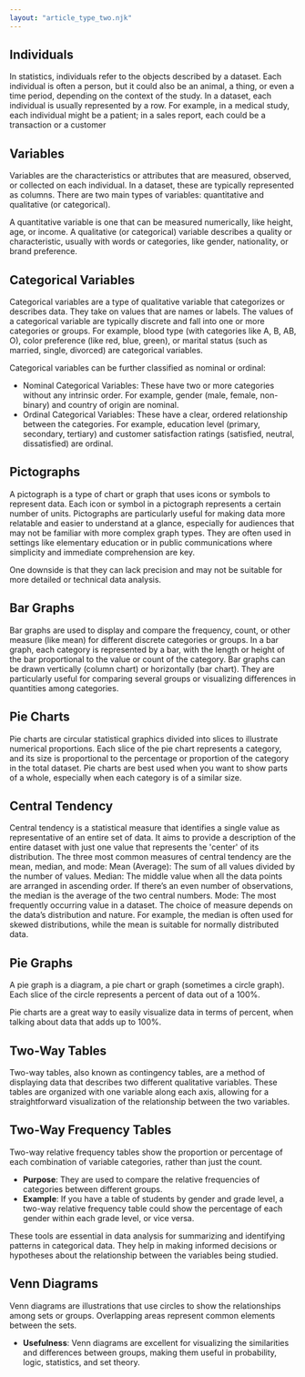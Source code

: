 ```yaml
---
layout: "article_type_two.njk"
---
```


## Individuals

In statistics, individuals refer to the objects described by a dataset. Each individual is often a person, but it could also be an animal, a thing, or even a time period, depending on the context of the study. In a dataset, each individual is usually represented by a row. For example, in a medical study, each individual might be a patient; in a sales report, each could be a transaction or a customer

## Variables

Variables are the characteristics or attributes that are measured, observed, or collected on each individual. In a dataset, these are typically represented as columns. There are two main types of variables: quantitative and qualitative (or categorical).

A quantitative variable is one that can be measured numerically, like height, age, or income. A qualitative (or categorical) variable describes a quality or characteristic, usually with words or categories, like gender, nationality, or brand preference.

## Categorical Variables

Categorical variables are a type of qualitative variable that categorizes or describes data. They take on values that are names or labels. The values of a categorical variable are typically discrete and fall into one or more categories or groups. For example, blood type (with categories like A, B, AB, O), color preference (like red, blue, green), or marital status (such as married, single, divorced) are categorical variables.

Categorical variables can be further classified as nominal or ordinal:

- Nominal Categorical Variables: These have two or more categories without any intrinsic order. For example, gender (male, female, non-binary) and country of origin are nominal.
- Ordinal Categorical Variables: These have a clear, ordered relationship between the categories. For example, education level (primary, secondary, tertiary) and customer satisfaction ratings (satisfied, neutral, dissatisfied) are ordinal.


## Pictographs

A pictograph is a type of chart or graph that uses icons or symbols to represent data. Each icon or symbol in a pictograph represents a certain number of units. Pictographs are particularly useful for making data more relatable and easier to understand at a glance, especially for audiences that may not be familiar with more complex graph types. They are often used in settings like elementary education or in public communications where simplicity and immediate comprehension are key.

One downside is that they can lack precision and may not be suitable for more detailed or technical data analysis.

## Bar Graphs

Bar graphs are used to display and compare the frequency, count, or other measure (like mean) for different discrete categories or groups. In a bar graph, each category is represented by a bar, with the length or height of the bar proportional to the value or count of the category. Bar graphs can be drawn vertically (column chart) or horizontally (bar chart). They are particularly useful for comparing several groups or visualizing differences in quantities among categories.

## Pie Charts

Pie charts are circular statistical graphics divided into slices to illustrate numerical proportions.
Each slice of the pie chart represents a category, and its size is proportional to the percentage or proportion of the category in the total dataset.
Pie charts are best used when you want to show parts of a whole, especially when each category is of a similar size.

## Central Tendency

Central tendency is a statistical measure that identifies a single value as representative of an entire set of data. It aims to provide a description of the entire dataset with just one value that represents the 'center' of its distribution.
The three most common measures of central tendency are the mean, median, and mode:
Mean (Average): The sum of all values divided by the number of values.
Median: The middle value when all the data points are arranged in ascending order. If there’s an even number of observations, the median is the average of the two central numbers.
Mode: The most frequently occurring value in a dataset.
The choice of measure depends on the data’s distribution and nature. For example, the median is often used for skewed distributions, while the mean is suitable for normally distributed data.

## Pie Graphs

A pie graph is a diagram, a pie chart or graph (sometimes a circle graph). Each slice of the circle represents a percent of data out of a 100%.

Pie charts are a great way to easily visualize data in terms of percent, when talking about data that adds up to 100%.

## Two-Way Tables

Two-way tables, also known as contingency tables, are a method of displaying data that describes two different qualitative variables. These tables are organized with one variable along each axis, allowing for a straightforward visualization of the relationship between the two variables.

## Two-Way Frequency Tables

Two-way relative frequency tables show the proportion or percentage of each combination of variable categories, rather than just the count.

- **Purpose**: They are used to compare the relative frequencies of categories between different groups.
- **Example**: If you have a table of students by gender and grade level, a two-way relative frequency table could show the percentage of each gender within each grade level, or vice versa.

These tools are essential in data analysis for summarizing and identifying patterns in categorical data. They help in making informed decisions or hypotheses about the relationship between the variables being studied.

## Venn Diagrams

Venn diagrams are illustrations that use circles to show the relationships among sets or groups. Overlapping areas represent common elements between the sets.

- **Usefulness**: Venn diagrams are excellent for visualizing the similarities and differences between groups, making them useful in probability, logic, statistics, and set theory.


